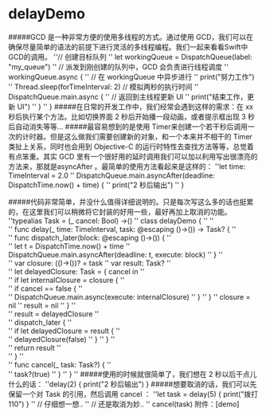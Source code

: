 # delayDemo
#####GCD 是⼀种⾮常⽅便的使⽤多线程的⽅式。通过使⽤ GCD，我们可以在确保尽量简单的语法的前提下进⾏灵活的多线程编程。我们一起来看看Swift中GCD的调用。
''// 创建⽬标队列
'' let workingQueue = DispatchQueue(label: "my_queue")
'' // 派发到刚创建的队列中，GCD 会负责进⾏线程调度
'' workingQueue.async {
''     // 在 workingQueue 中异步进⾏
''     print("努⼒⼯作")
''     Thread.sleep(forTimeInterval: 2) // 模拟两秒的执⾏时间
''     DispatchQueue.main.async {
''         // 返回到主线程更新 UI
''         print("结束⼯作，更新 UI")
''     }
'' }
#####在⽇常的开发⼯作中，我们经常会遇到这样的需求：在 xx 秒后执⾏某个⽅法。⽐如切换界⾯ 2 秒后开始播⼀段动画，或者提示框出现 3 秒后⾃动消失等等...
#####最容易想到的是使⽤ Timer来创建⼀个若⼲秒后调⽤⼀次的计时器。但是这么做我们需要创建新的对象，和⼀个本来并不相⼲的 Timer 类扯上关系，同时也会⽤到 Objective-C 的运⾏时特性去查找⽅法等等，总觉着有点笨重。其实 GCD ⾥有⼀个很好⽤的延时调⽤我们可以加以利⽤写出很漂亮的⽅法来，那就是asyncAfter 。最简单的使⽤⽅法看起来是这样的：
''let time: TimeInterval = 2.0
'' DispatchQueue.main.asyncAfter(deadline: DispatchTime.now() + time) {
'' print("2 秒后输出")
'' }

#####代码⾮常简单，并没什么值得详细说明的。只是每次写这么多的话也挺累的，在这⾥我们可以稍微将它封装的好⽤⼀些，最好再加上取消的功能。
''typealias Task = (_ cancel: Bool) ->()
'' class delayDemo {
'' 
''     
''     func delay(_ time: TimeInterval, task: @escaping ()->()) -> Task? {
''         
''         func dispatch_later(block: @escaping ()->()) {
''         
''             let t = DispatchTime.now() + time
''             DispatchQueue.main.asyncAfter(deadline: t, execute: block)
''         }
''     
''     var closure: (()->())? = task
''     var result: Task?
''     
''     let delayedClosure: Task = { cancel in
''         
''         if let internalClosure = closure {
''         
''             if cancel == false {
''                 
''                 DispatchQueue.main.async(execute: internalClosure)
''             }
''         }
''         closure = nil
''         result = nil
''         }
''     
''     result = delayedClosure
''     
''     dispatch_later {
''     
''     if let delayedClosure = result {
''     
''             delayedClosure(false)
''         }
''     }
''     
''     return result
''     
''     }
''     
''     func cancel(_ task: Task?) {
''     
''         task?(true)
''     }
'' }
'' 
#####使⽤的时候就很简单了，我们想在 2 秒以后⼲点⼉什么的话：
''delay(2) { print("2 秒后输出") }
#####想要取消的话，我们可以先保留⼀个对 Task 的引⽤，然后调⽤ cancel ：
''let task = delay(5) { print("拨打 110") }
'' // 仔细想⼀想..
'' // 还是取消为妙..
'' cancel(task)
附件：[demo]
